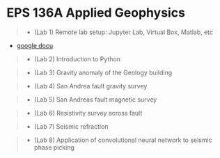 # EPS 136A Applied Geophysics
 
> - (Lab 1) Remote lab setup: Jupyter Lab, Virtual Box, Matlab, etc
   - [google docu](https://docs.google.com/document/d/1dkQMCQrEHQCQTaDpHkv_uXHFYJRGAUarDDqLrxAQB8U/edit#heading=h.xac889lxj9nx)

> - (Lab 2) Introduction to Python 

> - (Lab 3) Gravity anomaly of the Geology building

> - (Lab 4) San Andrea fault gravity survey

> - (Lab 5) San Andreas fault magnetic survey

> - (Lab 6) Resistivity survey across fault

> - (Lab 7) Seismic refraction 

> - (Lab 8) Application of convolutional neural network to seismic phase picking 
